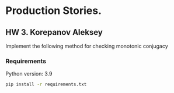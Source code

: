 # Production Stories. 
## HW 3. Korepanov Aleksey
Implement the following method for checking monotonic conjugacy

### Requirements
Python version: 3.9

```bash
pip install -r requirements.txt
```

